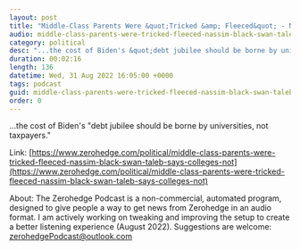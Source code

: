 ```yaml
---
layout: post
title: "Middle-Class Parents Were &quot;Tricked &amp; Fleeced&quot; - Nassim 'Black Swan' Taleb Blasts Biden's Student-Loan Bailout"
audio: middle-class-parents-were-tricked-fleeced-nassim-black-swan-taleb-says-colleges-not-0
category: political
desc: "...the cost of Biden's &quot;debt jubilee should be borne by universities, not taxpayers.&quot;"
duration: 00:02:16
length: 136
datetime: Wed, 31 Aug 2022 16:05:00 +0000
tags: podcast
guid: middle-class-parents-were-tricked-fleeced-nassim-black-swan-taleb-says-colleges-not-0
order: 0
---
```

...the cost of Biden's &quot;debt jubilee should be borne by universities, not taxpayers.&quot;

Link: [https://www.zerohedge.com/political/middle-class-parents-were-tricked-fleeced-nassim-black-swan-taleb-says-colleges-not](https://www.zerohedge.com/political/middle-class-parents-were-tricked-fleeced-nassim-black-swan-taleb-says-colleges-not)

About: The Zerohedge Podcast is a non-commercial, automated program, designed to give people a way to get news from Zerohedge in an audio format.  I am actively working on tweaking and improving the setup to create a better listening experience (August 2022).  Suggestions are welcome: [zerohedgePodcast@outlook.com](mailto:zerohedgePodcast@outlook.com)